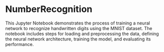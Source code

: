 # NumberRecognition
This Jupyter Notebook demonstrates the process of training a neural network to recognize handwritten digits using the MNIST dataset. The notebook includes steps for loading and preprocessing the data, defining the neural network architecture, training the model, and evaluating its performance.
